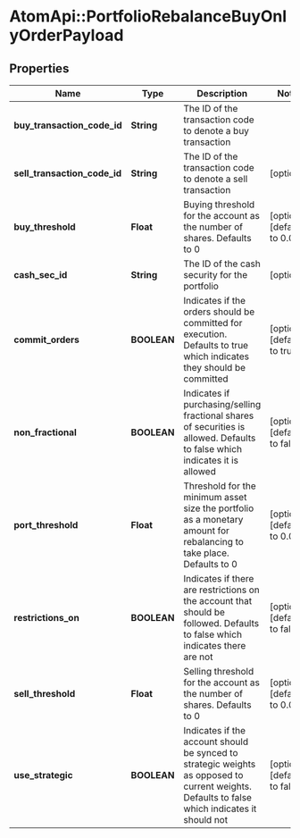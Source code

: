 # AtomApi::PortfolioRebalanceBuyOnlyOrderPayload

## Properties
Name | Type | Description | Notes
------------ | ------------- | ------------- | -------------
**buy_transaction_code_id** | **String** | The ID of the transaction code to denote a buy transaction | 
**sell_transaction_code_id** | **String** | The ID of the transaction code to denote a sell transaction | [optional] 
**buy_threshold** | **Float** | Buying threshold for the account as the number of shares. Defaults to 0 | [optional] [default to 0.0]
**cash_sec_id** | **String** | The ID of the cash security for the portfolio | [optional] 
**commit_orders** | **BOOLEAN** | Indicates if the orders should be committed for execution. Defaults to true which indicates they should be committed | [optional] [default to true]
**non_fractional** | **BOOLEAN** | Indicates if purchasing/selling fractional shares of securities is allowed. Defaults to false which indicates it is allowed | [optional] [default to false]
**port_threshold** | **Float** | Threshold for the minimum asset size the portfolio as a monetary amount for rebalancing to take place. Defaults to 0 | [optional] [default to 0.0]
**restrictions_on** | **BOOLEAN** | Indicates if there are restrictions on the account that should be followed. Defaults to false which indicates there are not | [optional] [default to false]
**sell_threshold** | **Float** | Selling threshold for the account as the number of shares. Defaults to 0 | [optional] [default to 0.0]
**use_strategic** | **BOOLEAN** | Indicates if the account should be synced to strategic weights as opposed to current weights. Defaults to false which indicates it should not | [optional] [default to false]


